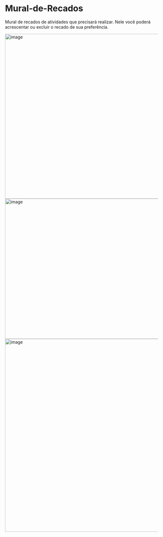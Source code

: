 # Mural-de-Recados
Mural de recados de atividades que precisará realizar. Nele você poderá acrescentar ou excluir o recado de sua preferência.

<img width="915" height="544" alt="image" src="https://github.com/user-attachments/assets/06f2a3b2-7e2c-4deb-bfaa-606dfd389389" />

<img width="662" height="463" alt="image" src="https://github.com/user-attachments/assets/9b40dd7e-b668-478c-8d46-1cc10a3026c4" />

<img width="711" height="637" alt="image" src="https://github.com/user-attachments/assets/15b960f1-09c2-4c40-a1e6-134521dfa1cf" />
